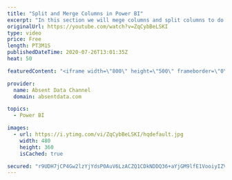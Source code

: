 ```yaml
---
title: "Split and Merge Columns in Power BI"
excerpt: "In this section we will mege columns and split columns to do a depper level of analysis"
originalUrl: https://youtube.com/watch?v=ZqCybBeLSKI
type: video
price: Free
length: PT3M1S
publishedDateTime: 2020-07-26T13:01:35Z
heat: 50

featuredContent: "<iframe width=\"800\" height=\"500\" frameborder=\"0\" src=\"https://www.youtube.com/embed/ZqCybBeLSKI\" allow=\"accelerometer; autoplay; encrypted-media; gyroscope; picture-in-picture\" allowfullscreen></iframe>"

provider:
  name: Absent Data Channel
  domain: absentdata.com

topics:
  - Power BI

images:
  - url: https://i.ytimg.com/vi/ZqCybBeLSKI/hqdefault.jpg
    width: 480
    height: 360
    isCached: true

secured: "r9UDH7jCP4Gw2lzYjYdsP0AuV6LzACZQ1CDkNDDQ36+aYjGM9lfE1VooiyIZVlZH97RZYjvT1KyZkEUjwZcQLq9980EaabtWATjhv9jJ5m8+LK55SR2xiQSlvpKeRKkXgh2MITHf8jGAn1BCL8WHajcdf1Z8b/YWr1Yv4EJ0SzAoXf+yS+jNHO4JRtZi6b/Cow6jlnKW8Zu85ceN06xefVRfVrWlBcq7K0uXuUreFaklEUICKxgNdEdz1jT9GkVNzYwcQ7XG2xf2oLGsMFNOY/ovtG4xkxYLKmGYdG+XJQH3goHRUcl4c/CUtuDvTb4wtXuTT/bzO1nfNCOGXfJi0q90c1cyrZ+HynwcuctOn2G+/+HNJ/etptUQjcJmjGW+7ycwgL21kYoSi7wCaJ72cadMevve6yaQoX4/Zg2+vXw=;a0VLP3R+ShpRvKlWPkkMNw=="
---
```


